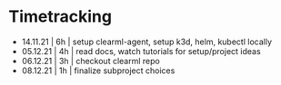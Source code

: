 # Timetracking

- 14.11.21 | 6h | setup clearml-agent, setup k3d, helm, kubectl locally
- 05.12.21 | 4h | read docs, watch tutorials for setup/project ideas
- 06.12.21 | 3h | checkout clearml repo
- 08.12.21 | 1h | finalize subproject choices


